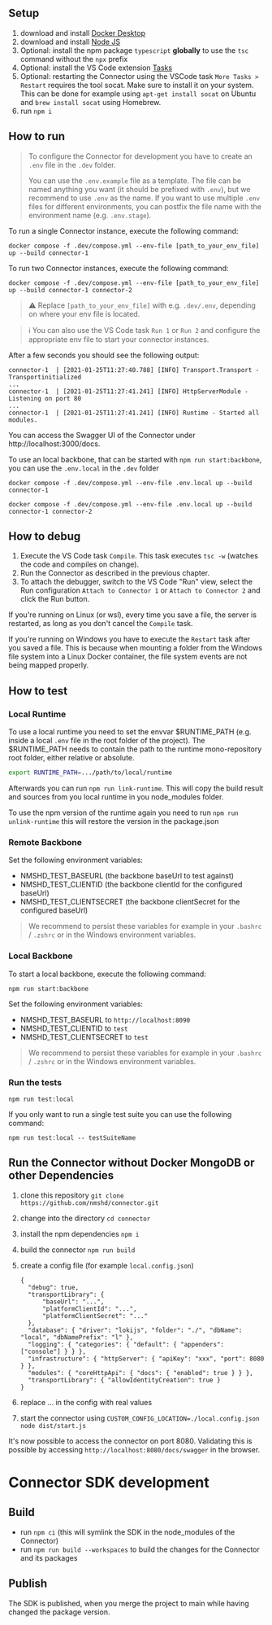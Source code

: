 ## Setup

1. download and install [Docker Desktop](https://www.docker.com/products/docker-desktop)
2. download and install [Node JS](https://nodejs.org/en/download/)
3. Optional: install the npm package `typescript` **globally** to use the `tsc` command without the `npx` prefix
4. Optional: install the VS Code extension [Tasks](https://marketplace.visualstudio.com/items?itemName=actboy168.tasks)
5. Optional: restarting the Connector using the VSCode task `More Tasks > Restart` requires the tool socat. Make sure to install it on your system. This can be done for example using `apt-get install socat` on Ubuntu and `brew install socat` using Homebrew.
6. run `npm i`

## How to run

> To configure the Connector for development you have to create an `.env` file in the `.dev` folder.
>
> You can use the `.env.example` file as a template. The file can be named anything you want (it should be prefixed with `.env`), but we recommend to use `.env` as the name. If you want to use multiple `.env` files for different environments, you can postfix the file name with the environment name (e.g. `.env.stage`).

To run a single Connector instance, execute the following command:

```shell
docker compose -f .dev/compose.yml --env-file [path_to_your_env_file] up --build connector-1
```

To run two Connector instances, execute the following command:

```shell
docker compose -f .dev/compose.yml --env-file [path_to_your_env_file] up --build connector-1 connector-2
```

> ⚠️ Replace `[path_to_your_env_file]` with e.g. `.dev/.env`, depending on where your env file is located.

> ℹ️ You can also use the VS Code task `Run 1` or `Run 2` and configure the appropriate env file to start your connector instances.

After a few seconds you should see the following output:

```console
connector-1  | [2021-01-25T11:27:40.788] [INFO] Transport.Transport - Transportinitialized
...
connector-1  | [2021-01-25T11:27:41.241] [INFO] HttpServerModule - Listening on port 80
...
connector-1  | [2021-01-25T11:27:41.241] [INFO] Runtime - Started all modules.
```

You can access the Swagger UI of the Connector under http://localhost:3000/docs.

To use an local backbone, that can be started with `npm run start:backbone`, you can use the `.env.local` in the `.dev` folder

```shell
docker compose -f .dev/compose.yml --env-file .env.local up --build connector-1
```

```shell
docker compose -f .dev/compose.yml --env-file .env.local up --build connector-1 connector-2
```

## How to debug

1. Execute the VS Code task `Compile`. This task executes `tsc -w` (watches the code and compiles on change).
2. Run the Connector as described in the previous chapter.
3. To attach the debugger, switch to the VS Code "Run" view, select the Run configuration `Attach to Connector 1` or `Attach to Connector 2` and click the Run button.

If you're running on Linux (or wsl), every time you save a file, the server is restarted, as long as you don't cancel the `Compile` task.

If you're running on Windows you have to execute the `Restart` task after you saved a file. This is because when mounting a folder from the Windows file system into a Linux Docker container, the file system events are not being mapped properly.

## How to test

### Local Runtime

To use a local runtime you need to set the envvar $RUNTIME_PATH (e.g. inside a local `.env` file in the root folder of the project). The $RUNTIME_PATH needs to contain the path to the runtime mono-repository root folder, either relative or absolute.

```bash
export RUNTIME_PATH=.../path/to/local/runtime
```

Afterwards you can run `npm run link-runtime`. This will copy the build result and sources from you local runtime in you node_modules folder.

To use the npm version of the runtime again you need to run `npm run unlink-runtime` this will restore the version in the package.json

### Remote Backbone

Set the following environment variables:

-   NMSHD_TEST_BASEURL (the backbone baseUrl to test against)
-   NMSHD_TEST_CLIENTID (the backbone clientId for the configured baseUrl)
-   NMSHD_TEST_CLIENTSECRET (the backbone clientSecret for the configured baseUrl)

> We recommend to persist these variables for example in your `.bashrc` / `.zshrc` or in the Windows environment variables.

### Local Backbone

To start a local backbone, execute the following command:

```shell
npm run start:backbone
```

Set the following environment variables:

-   NMSHD_TEST_BASEURL to `http://localhost:8090`
-   NMSHD_TEST_CLIENTID to `test`
-   NMSHD_TEST_CLIENTSECRET to `test`

> We recommend to persist these variables for example in your `.bashrc` / `.zshrc` or in the Windows environment variables.

### Run the tests

```shell
npm run test:local
```

If you only want to run a single test suite you can use the following command:

```shell
npm run test:local -- testSuiteName
```

## Run the Connector without Docker MongoDB or other Dependencies

1. clone this repository `git clone https://github.com/nmshd/connector.git`
2. change into the directory `cd connector`
3. install the npm dependencies `npm i`
4. build the connector `npm run build`
5. create a config file (for example `local.config.json`)

    ```
    {
      "debug": true,
      "transportLibrary": {
          "baseUrl": "...",
          "platformClientId": "...",
          "platformClientSecret": "..."
      },
      "database": { "driver": "lokijs", "folder": "./", "dbName": "local", "dbNamePrefix": "l" },
      "logging": { "categories": { "default": { "appenders": ["console"] } } },
      "infrastructure": { "httpServer": { "apiKey": "xxx", "port": 8080 } },
      "modules": { "coreHttpApi": { "docs": { "enabled": true } } },
      "transportLibrary": { "allowIdentityCreation": true }
    }

    ```

6. replace ... in the config with real values
7. start the connector using `CUSTOM_CONFIG_LOCATION=./local.config.json node dist/start.js`

It's now possible to access the connector on port 8080. Validating this is possible by accessing `http://localhost:8080/docs/swagger` in the browser.

# Connector SDK development

## Build

-   run `npm ci` (this will symlink the SDK in the node_modules of the Connector)
-   run `npm run build --workspaces` to build the changes for the Connector and its packages

## Publish

The SDK is published, when you merge the project to main while having changed the package version.
